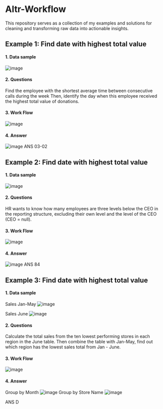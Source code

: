# Altr-Workflow

This repository serves as a collection of my examples and solutions for cleaning and transforming raw data into actionable insights.

## Example 1: Find date with highest total value
#### 1. Data sample
![image](https://github.com/Tann1901/Altr-Workflow/assets/108020327/16b15bbb-4503-4b04-9df8-8a516f1eca63)

#### 2. Questions
Find the employee with the shortest average time between consecutive calls during the week
Then, identify the day when this employee received the highest total value of donations.

#### 3. Work Flow
![image](https://github.com/Tann1901/Altr-Workflow/assets/108020327/6f9f11cd-acb6-469c-85f6-7f55400079f5)

#### 4. Answer
![image](https://github.com/Tann1901/Altr-Workflow/assets/108020327/e88aa2dd-040d-44a5-9d3e-3227ef7b18f6)
ANS 03-02

## Example 2: Find date with highest total value
#### 1. Data sample
![image](https://github.com/Tann1901/Altr-Workflow/assets/108020327/3a5faca1-e54a-4934-ba43-6d4e0e719cf2)

#### 2. Questions
HR wants to know how many employees are three levels below the CEO in the reporting structure, excluding their own level and the level of the CEO (CEO = null).

#### 3. Work Flow
![image](https://github.com/Tann1901/Altr-Workflow/assets/108020327/3c8c5ea9-a99d-497a-a504-ada878c42829)

#### 4. Answer
![image](https://github.com/Tann1901/Altr-Workflow/assets/108020327/801b70db-8537-4da1-942d-234360bcfc7e)
ANS 84

## Example 3: Find date with highest total value
#### 1. Data sample
Sales Jan-May
![image](https://github.com/Tann1901/Altr-Workflow/assets/108020327/3898f7d5-ce7b-447f-a3df-becd2c2e9ff6)

Sales June
![image](https://github.com/Tann1901/Altr-Workflow/assets/108020327/9a685d8a-fe32-4d8c-8894-d1a0f29ed992)

#### 2. Questions
Calculate the total sales from the ten lowest performing stores in each region in the June table.
Then combine the table with Jan-May, find out which region has the lowest sales total from Jan - June.

#### 3. Work Flow
![image](https://github.com/Tann1901/Altr-Workflow/assets/108020327/f4cf7224-ee8f-47fd-a265-570078021ac3)

#### 4. Answer
Group by Month
![image](https://github.com/Tann1901/Altr-Workflow/assets/108020327/ede7453f-c80c-469f-b136-57af1ac100e4)
Group by Store Name
![image](https://github.com/Tann1901/Altr-Workflow/assets/108020327/a79ddcd9-17d4-45b4-b8a8-a669b67c1f77)

ANS D
